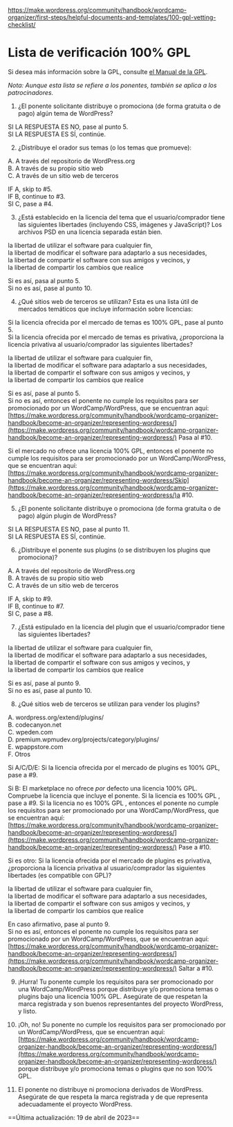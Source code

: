 https://make.wordpress.org/community/handbook/wordcamp-organizer/first-steps/helpful-documents-and-templates/100-gpl-vetting-checklist/

# Lista de verificación 100% GPL

Si desea más información sobre la GPL, consulte [el Manual de la GPL](https://make.wordpress.org/community/handbook/wordcamp-organizer/planning-details/gpl-primer/).

_Nota: Aunque esta lista se refiere a los ponentes, también se aplica a los patrocinadores._

1) ¿El ponente solicitante distribuye o promociona (de forma gratuita o de pago) algún tema de WordPress?

SI LA RESPUESTA ES NO, pase al punto 5.  
SI LA RESPUESTA ES SÍ, continúe.

2) ¿Distribuye el orador sus temas (o los temas que promueve):

A. A través del repositorio de WordPress.org  
B. A través de su propio sitio web  
C. A través de un sitio web de terceros

IF A, skip to #5.  
IF B, continue to #3.  
SI C, pase a #4.

3) ¿Está establecido en la licencia del tema que el usuario/comprador tiene las siguientes libertades (incluyendo CSS, imágenes y JavaScript)? Los archivos PSD en una licencia separada están bien.

la libertad de utilizar el software para cualquier fin,  
la libertad de modificar el software para adaptarlo a sus necesidades,  
la libertad de compartir el software con sus amigos y vecinos, y  
la libertad de compartir los cambios que realice

Si es así, pasa al punto 5.  
Si no es así, pase al punto 10.

4) ¿Qué sitios web de terceros se utilizan? Esta es una lista útil de mercados temáticos que incluye información sobre licencias:

Si la licencia ofrecida por el mercado de temas es 100% GPL, pase al punto 5.  
Si la licencia ofrecida por el mercado de temas es privativa, ¿proporciona la licencia privativa al usuario/comprador las siguientes libertades?

la libertad de utilizar el software para cualquier fin,  
la libertad de modificar el software para adaptarlo a sus necesidades,  
la libertad de compartir el software con sus amigos y vecinos, y  
la libertad de compartir los cambios que realice

Si es así, pase al punto 5.  
Si no es así, entonces el ponente no cumple los requisitos para ser promocionado por un WordCamp/WordPress, que se encuentran aquí: [https://make.wordpress.org/community/handbook/wordcamp-organizer-handbook/become-an-organizer/representing-wordpress/](https://make.wordpress.org/community/handbook/wordcamp-organizer-handbook/become-an-organizer/representing-wordpress/) Pasa al #10.

Si el mercado no ofrece una licencia 100% GPL, entonces el ponente no cumple los requisitos para ser promocionado por un WordCamp/WordPress, que se encuentran aquí: [https://make.wordpress.org/community/handbook/wordcamp-organizer-handbook/become-an-organizer/representing-wordpress/Skip](https://make.wordpress.org/community/handbook/wordcamp-organizer-handbook/become-an-organizer/representing-wordpress/)a #10.

5) ¿El ponente solicitante distribuye o promociona (de forma gratuita o de pago) algún plugin de WordPress?

SI LA RESPUESTA ES NO, pase al punto 11.  
SI LA RESPUESTA ES SÍ, continúe.

6) ¿Distribuye el ponente sus plugins (o se distribuyen los plugins que promociona)?

A. A través del repositorio de WordPress.org  
B. A través de su propio sitio web  
C. A través de un sitio web de terceros

IF A, skip to #9.  
IF B, continue to #7.  
SI C, pase a #8.

7) ¿Está estipulado en la licencia del plugin que el usuario/comprador tiene las siguientes libertades?

la libertad de utilizar el software para cualquier fin,  
la libertad de modificar el software para adaptarlo a sus necesidades,  
la libertad de compartir el software con sus amigos y vecinos, y  
la libertad de compartir los cambios que realice

Si es así, pase al punto 9.  
Si no es así, pase al punto 10.

8) ¿Qué sitios web de terceros se utilizan para vender los plugins?

A. wordpress.org/extend/plugins/  
B. codecanyon.net  
C. wpeden.com  
D. premium.wpmudev.org/projects/category/plugins/  
E. wpappstore.com  
F. Otros

Si A/C/D/E: Si la licencia ofrecida por el mercado de plugins es 100% GPL, pase a #9.

Si B: El marketplace no ofrece _por_ defecto una licencia 100% GPL. Compruebe la licencia que incluye el ponente. Si la licencia es 100% GPL , pase a #9. Si la licencia no es 100% GPL , entonces el ponente no cumple los requisitos para ser promocionado por una WordCamp/WordPress, que se encuentran aquí: [https://make.wordpress.org/community/handbook/wordcamp-organizer-handbook/become-an-organizer/representing-wordpress/](https://make.wordpress.org/community/handbook/wordcamp-organizer-handbook/become-an-organizer/representing-wordpress/) Pase a #10.

Si es otro: Si la licencia ofrecida por el mercado de plugins es privativa, ¿proporciona la licencia privativa al usuario/comprador las siguientes libertades (es compatible con GPL)?

la libertad de utilizar el software para cualquier fin,  
la libertad de modificar el software para adaptarlo a sus necesidades,  
la libertad de compartir el software con sus amigos y vecinos, y  
la libertad de compartir los cambios que realice

En caso afirmativo, pase al punto 9.  
Si no es así, entonces el ponente no cumple los requisitos para ser promocionado por un WordCamp/WordPress, que se encuentran aquí: [https://make.wordpress.org/community/handbook/wordcamp-organizer-handbook/become-an-organizer/representing-wordpress/](https://make.wordpress.org/community/handbook/wordcamp-organizer-handbook/become-an-organizer/representing-wordpress/) Saltar a #10.

9) ¡Hurra! Tu ponente cumple los requisitos para ser promocionado por una WordCamp/WordPress porque distribuye y/o promociona temas o plugins bajo una licencia 100% GPL. Asegúrate de que respetan la marca registrada y son buenos representantes del proyecto WordPress, y listo.

10) ¡Oh, no! Su ponente no cumple los requisitos para ser promocionado por un WordCamp/WordPress, que se encuentran aquí: [https://make.wordpress.org/community/handbook/wordcamp-organizer-handbook/become-an-organizer/representing-wordpress/](https://make.wordpress.org/community/handbook/wordcamp-organizer-handbook/become-an-organizer/representing-wordpress/) porque distribuye y/o promociona temas o plugins que no son 100% GPL.

11) El ponente no distribuye ni promociona derivados de WordPress. Asegúrate de que respeta la marca registrada y de que representa adecuadamente el proyecto WordPress.

==Última actualización: 19 de abril de 2023==